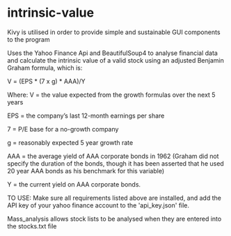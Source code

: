 # intrinsic-value


Kivy is utilised in order to provide simple and sustainable GUI components to the program

Uses the Yahoo Finance Api and BeautifulSoup4 to analyse financial data and calculate the intrinsic value of a valid stock using an adjusted Benjamin Graham formula, which is:

V = (EPS * (7 x g) * AAA)/Y 

Where:
V = the value expected from the growth formulas over the next 5 years

EPS = the company’s last 12-month earnings per share

7 = P/E base for a no-growth company

g = reasonably expected 5 year growth rate

AAA = the average yield of AAA corporate bonds in 1962 (Graham did not specify the duration of the bonds, though it has been asserted that he used 20 year AAA bonds as his benchmark for this variable)

Y = the current yield on AAA corporate bonds.


TO USE:
Make sure all requirements listed above are installed, and add the API key of your yahoo finance account to the 'api_key.json' file.


Mass_analysis allows stock lists to be analysed when they are entered into the stocks.txt file
